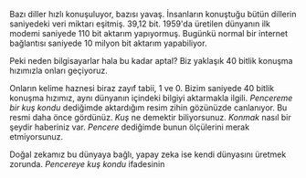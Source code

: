 
Bazı diller hızlı konuşuluyor, bazısı yavaş. İnsanların konuştuğu bütün dillerin saniyedeki veri
miktarı eşitmiş. 39,12 bit. 1959'da üretilen dünyanın ilk modemi saniyede 110 bit aktarım
yapıyormuş. Bugünkü normal bir internet bağlantısı saniyede 10 milyon bit aktarım yapabiliyor. 

Peki neden bilgisayarlar hala bu kadar aptal? Biz yaklaşık 40 bitlik konuşma hızımızla onları
geçiyoruz. 

Onların kelime haznesi biraz zayıf tabii, 1 ve 0. Bizim saniyede 40 bitlik konuşma hızımız, aynı
dünyanın içindeki bilgiyi aktarmakla ilgili. *Pencereme bir kuş kondu* dediğimde aktardığım resim
zihin gözünüzde canlanıyor. Bu resmi daha önce gördünüz. *Kuş* ne demektir biliyorsunuz. *Konmak*
nasıl bir şeydir haberiniz var. *Pencere* dediğimde bunun ölçülerini merak etmiyorsunuz. 

Doğal zekamız bu dünyaya bağlı, yapay zeka ise kendi dünyasını üretmek zorunda. *Pencereye kuş
kondu* ifadesinin 


